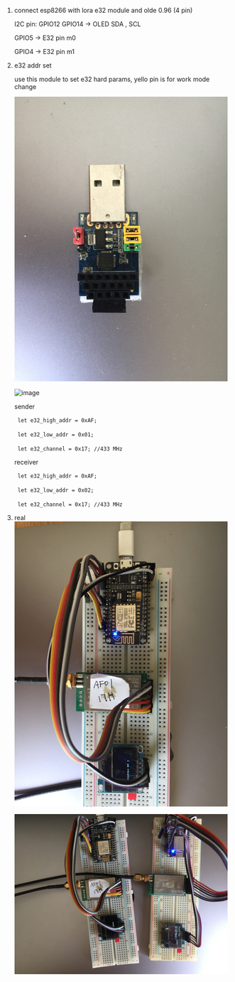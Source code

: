 

1. connect esp8266 with lora e32 module and olde 0.96 (4 pin)
    
    I2C pin: GPIO12 GPIO14 -> OLED SDA , SCL
    
    GPIO5 -> E32 pin m0

    GPIO4 -> E32 pin m1



2. e32 addr set
    
    use this module to set e32 hard params, yello pin is for work mode change 

    ![image](images/debuger.jpg)

    ![image](images/e32_hard_param.jpg)

    sender

        let e32_high_addr = 0xAF;

        let e32_low_addr = 0x01;
        
        let e32_channel = 0x17; //433 MHz

    receiver

        let e32_high_addr = 0xAF;

        let e32_low_addr = 0x02;
        
        let e32_channel = 0x17; //433 MHz



3. real
   ![image](images/sender.jpg)
   
   ![image](images/working.jpg)

